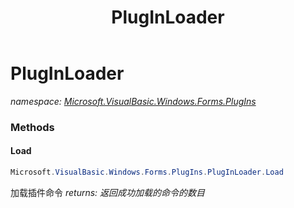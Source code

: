 ﻿---
title: PlugInLoader
---

# PlugInLoader
_namespace: [Microsoft.VisualBasic.Windows.Forms.PlugIns](N-Microsoft.VisualBasic.Windows.Forms.PlugIns.html)_



### Methods

#### Load
```csharp
Microsoft.VisualBasic.Windows.Forms.PlugIns.PlugInLoader.Load
```
加载插件命令
_returns: 返回成功加载的命令的数目_




